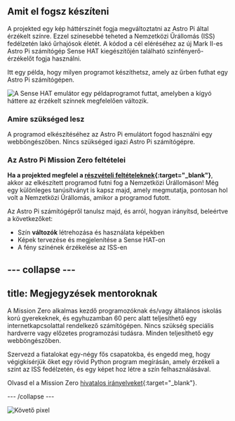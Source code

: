 ## Amit el fogsz készíteni

A projekted egy kép háttérszínét fogja megváltoztatni az Astro Pi által érzékelt színre. Ezzel színesebbé teheted a Nemzetközi Űrállomás (ISS) fedélzetén lakó űrhajósok életét. A kódod a cél eléréséhez az új Mark II-es Astro Pi számítógép Sense HAT kiegészítőjén található színfényerő-érzékelőt fogja használni.

Itt egy példa, hogy milyen programot készíthetsz, amely az űrben futhat egy Astro Pi számítógépen.

![A Sense HAT emulátor egy példaprogramot futtat, amelyben a kígyó háttere az érzékelt színnek megfelelően változik.](images/finished.gif)

### Amire szükséged lesz

A programod elkészítéséhez az Astro Pi emulátort fogod használni egy webböngészőben. Nincs szükséged igazi Astro Pi számítógépre.

### Az Astro Pi Mission Zero feltételei

**Ha a projekted megfelel a [részvételi feltételeknek](https://astro-pi.org/hu/mission-zero/eligibility){:target="_blank"}**, akkor az elkészített programod futni fog a Nemzetközi Űrállomáson! Még egy különleges tanúsítványt is kapsz majd, amely megmutatja, pontosan hol volt a Nemzetközi Űrállomás, amikor a programod futott.

Az Astro Pi számítógépről tanulsz majd, és arról, hogyan irányítsd, beleértve a következőket:
+ Szín **változók** létrehozása és használata képekben
+ Képek tervezése és megjelenítése a Sense HAT-on
+ A fény színének érzékelése az ISS-en

--- collapse ---
---
title: Megjegyzések mentoroknak
---

A Mission Zero alkalmas kezdő programozóknak és/vagy általános iskolás korú gyerekeknek, és egyhuzamban 60 perc alatt teljesíthető egy internetkapcsolattal rendelkező számítógépen. Nincs szükség speciális hardverre vagy előzetes programozási tudásra. Minden teljesíthető egy webböngészőben.

Szervezd a fiatalokat egy-négy fős csapatokba, és engedd meg, hogy végigkísérjük őket egy rövid Python program megírásán, amely érzékeli a színt az ISS fedélzetén, és egy képet hoz létre a szín felhasználásával.

Olvasd el a Mission Zero [hivatalos irányelveket](https://astro-pi.org/hu/mission-zero/guidelines){:target="_blank"}.

--- /collapse ---

![Követő pixel](https://code.org/api/hour/begin_raspberrypi_astropi.png)
